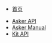 * [首页](/)

- [Asker API](coloration/asker-api.md)
- [Asker Manual](coloration/asker-manual.md)
- [Kit API](coloration/kit-api.md)